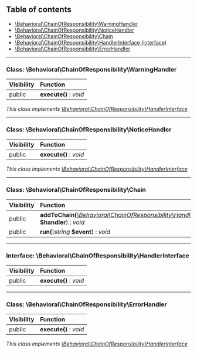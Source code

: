 ## Table of contents

- [\Behavioral\ChainOfResponsibility\WarningHandler](#class-behavioralchainofresponsibilitywarninghandler)
- [\Behavioral\ChainOfResponsibility\NoticeHandler](#class-behavioralchainofresponsibilitynoticehandler)
- [\Behavioral\ChainOfResponsibility\Chain](#class-behavioralchainofresponsibilitychain)
- [\Behavioral\ChainOfResponsibility\HandlerInterface (interface)](#interface-behavioralchainofresponsibilityhandlerinterface)
- [\Behavioral\ChainOfResponsibility\ErrorHandler](#class-behavioralchainofresponsibilityerrorhandler)

<hr />

### Class: \Behavioral\ChainOfResponsibility\WarningHandler

| Visibility | Function |
|:-----------|:---------|
| public | <strong>execute()</strong> : <em>void</em> |

*This class implements [\Behavioral\ChainOfResponsibility\HandlerInterface](#interface-behavioralchainofresponsibilityhandlerinterface)*

<hr />

### Class: \Behavioral\ChainOfResponsibility\NoticeHandler

| Visibility | Function |
|:-----------|:---------|
| public | <strong>execute()</strong> : <em>void</em> |

*This class implements [\Behavioral\ChainOfResponsibility\HandlerInterface](#interface-behavioralchainofresponsibilityhandlerinterface)*

<hr />

### Class: \Behavioral\ChainOfResponsibility\Chain

| Visibility | Function |
|:-----------|:---------|
| public | <strong>addToChain(</strong><em>[\Behavioral\ChainOfResponsibility\HandlerInterface](#interface-behavioralchainofresponsibilityhandlerinterface)</em> <strong>$handler</strong>)</strong> : <em>void</em> |
| public | <strong>run(</strong><em>\string</em> <strong>$event</strong>)</strong> : <em>void</em> |

<hr />

### Interface: \Behavioral\ChainOfResponsibility\HandlerInterface

| Visibility | Function |
|:-----------|:---------|
| public | <strong>execute()</strong> : <em>void</em> |

<hr />

### Class: \Behavioral\ChainOfResponsibility\ErrorHandler

| Visibility | Function |
|:-----------|:---------|
| public | <strong>execute()</strong> : <em>void</em> |

*This class implements [\Behavioral\ChainOfResponsibility\HandlerInterface](#interface-behavioralchainofresponsibilityhandlerinterface)*

